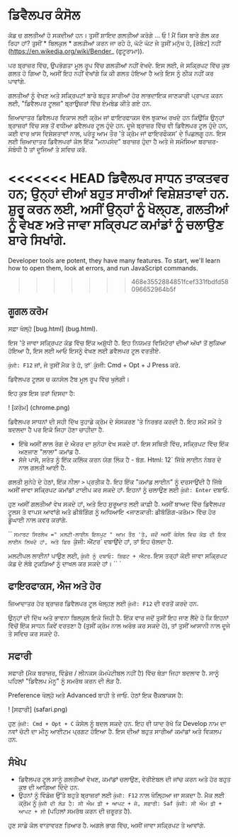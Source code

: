# ਡਿਵੈਲਪਰ ਕੰਸੋਲ

ਕੋਡ ਚ ਗਲਤੀਆਂ ਹੋ ਸਕਦੀਆਂ ਹਨ। ਤੁਸੀਂ ਸ਼ਾਇਦ ਗਲਤੀਆਂ ਕਰੋਗੇ ... ਓ ! ਮੈਂ ਕਿਸ ਬਾਰੇ ਗੱਲ ਕਰ ਰਿਹਾ ਹਾਂ? ਤੁਸੀਂ * ਬਿਲਕੁਲ * ਗਲਤੀਆਂ ਕਰਨ ਜਾ ਰਹੇ ਹੋ, ਘੱਟੋ ਘੱਟ ਜੇ ਤੁਸੀਂ ਮਨੁੱਖ ਹੋ, [ਰੋਬੋਟ] ਨਹੀਂ (https://en.wikedia.org/wiki/Bender_ (ਫੁਟੂਰਾਮਾ)).

ਪਰ ਬ੍ਰਾਜ਼ਰ ਵਿੱਚ, ਉਪਭੋਗਤਾ ਮੂਲ ਰੂਪ ਵਿੱਚ ਗਲਤੀਆਂ ਨਹੀਂ ਵੇਖਦੇ. ਇਸ ਲਈ, ਜੇ ਸਕ੍ਰਿਪਟ ਵਿੱਚ ਕੁਝ ਗਲਤ ਹੋ ਗਿਆ ਹੈ, ਅਸੀਂ ਇਹ ਨਹੀਂ ਵੇਖਾਂਗੇ ਕਿ ਕੀ ਗਲਤ ਹੋਇਆ ਹੈ ਅਤੇ ਇਸ ਨੂੰ ਠੀਕ ਨਹੀਂ ਕਰ ਪਾਵਾਂਗੇ.

ਗਲਤੀਆਂ ਨੂੰ ਵੇਖਣ ਅਤੇ ਸਕ੍ਰਿਪਟਾਂ ਬਾਰੇ ਬਹੁਤ ਸਾਰੀਆਂ ਹੋਰ ਲਾਭਦਾਇਕ ਜਾਣਕਾਰੀ ਪ੍ਰਾਪਤ ਕਰਨ ਲਈ, "ਡਿਵੈਲਪਰ ਟੂਲਜ਼" ਬ੍ਰਾਉਜ਼ਰਾਂ ਵਿੱਚ ਏਮਬੇਡ ਕੀਤੇ ਗਏ ਹਨ.

ਜ਼ਿਆਦਾਤਰ ਡਿਵੈਲਪਰ ਵਿਕਾਸ ਲਈ ਕ੍ਰੋਮ ਜਾਂ ਫਾਇਰਫਾਕਸ ਵੱਲ ਝੁਕਾਅ ਰਖਦੇ ਹਨ ਕਿਉਂਕਿ ਉਨ੍ਹਾਂ ਬ੍ਰਾਜ਼ਰਾਂ ਵਿੱਚ ਸਭ ਤੋਂ ਵਧੀਆ ਡਵੈਲਪਰ ਟੂਲ ਹੁੰਦੇ ਹਨ. ਦੂਜੇ ਬ੍ਰਾਜ਼ਰ ਵਿੱਚ ਵੀ ਡਿਵੈਲਪਰ ਟੂਲ ਹੁੰਦੇ ਹਨ, ਕਈ ਵਾਰ ਖ਼ਾਸ ਵਿਸ਼ੇਸ਼ਤਾਵਾਂ ਨਾਲ, ਪਰੰਤੂ ਆਮ ਤੌਰ 'ਤੇ ਕ੍ਰੋਮ ਜਾਂ ਫਾਇਰਫੌਕਸ' ਦੇ ਪਿਛਲਗੂ ਹਨ. ਇਸ ਲਈ ਜ਼ਿਆਦਾਤਰ ਡਿਵੈਲਪਰਾਂ ਕੋਲ ਇੱਕ "ਮਨਪਸੰਦ" ਬਰਾਜ਼ਰ ਹੁੰਦਾ ਹੈ ਅਤੇ ਜੇ ਸਮੱਸਿਆ ਬਰਾਜ਼ਰ-ਸੰਬੰਧੀ ਹੈ ਤਾਂ ਦੂਜਿਆਂ ਤੇ ਸਵਿਚ ਕਰੋ.

<<<<<<< HEAD
ਡਿਵੈਲਪਰ ਸਾਧਨ ਤਾਕਤਵਰ ਹਨ; ਉਨ੍ਹਾਂ ਦੀਆਂ ਬਹੁਤ ਸਾਰੀਆਂ ਵਿਸ਼ੇਸ਼ਤਾਵਾਂ ਹਨ. ਸ਼ੁਰੂ ਕਰਨ ਲਈ, ਅਸੀਂ ਉਨ੍ਹਾਂ ਨੂੰ ਖੋਲ੍ਹਣ, ਗਲਤੀਆਂ ਨੂੰ ਵੇਖਣ ਅਤੇ ਜਾਵਾ ਸਕ੍ਰਿਪਟ ਕਮਾਂਡਾਂ ਨੂੰ ਚਲਾਉਣ ਬਾਰੇ ਸਿਖਾਂਗੇ.
=======
Developer tools are potent, they have many features. To start, we'll learn how to open them, look at errors, and run JavaScript commands.
>>>>>>> 468e3552884851fcef331fbdfd58096652964b5f

## ਗੂਗਲ ਕਰੋਮ

ਸਫ਼ਾ ਖੋਲ੍ਹੋ [bug.html] (bug.html).

ਇਸ 'ਤੇ ਜਾਵਾ ਸਕ੍ਰਿਪਟ ਕੋਡ ਵਿੱਚ ਇੱਕ ਅਸ਼ੁੱਧੀ ਹੈ. ਇਹ ਨਿਯਮਤ ਵਿਸਿਟੇਰਾਂ ਦੀਆਂ ਅੱਖਾਂ ਤੋਂ ਲੁਕਿਆ ਹੋਇਆ ਹੈ, ਇਸ ਲਈ ਆਓ ਇਸਨੂੰ ਵੇਖਣ ਲਈ ਡਵੈਲਪਰ ਟੂਲ ਵਰਤੀਏ.

`ਕੁੰਜੀ: F12` ਜਾਂ, ਜੇ ਤੁਸੀਂ ਮੈਕ ਤੇ ਹੋ, ਤਾਂ` ਕੁੰਜੀ: Cmd + Opt + J Press ਕਰੋ.

ਡਿਵੈਲਪਰ ਟੂਲਸ ਚ ਕਨਸੋਲ ਟੈਬ ਮੂਲ ਰੂਪ ਵਿੱਚ ਖੁਲੇਗੀ।

ਇਹ ਕੁਝ ਇਸ ਤਰਾਂ ਦਿਸਦਾ ਹੈ:

! [ਕਰੋਮ] (chrome.png)

ਡਿਵੈਲਪਰ ਸਾਧਨਾਂ ਦੀ ਸਹੀ ਦਿੱਖ ਤੁਹਾਡੇ ਕ੍ਰੋਮ ਦੇ ਸੰਸਕਰਣ 'ਤੇ ਨਿਰਭਰ ਕਰਦੀ ਹੈ. ਇਹ ਸਮੇਂ ਸਮੇਂ ਤੇ ਬਦਲਦਾ ਹੈ ਪਰ ਇਕੋ ਜਿਹਾ ਹੋਣਾ ਚਾਹੀਦਾ ਹੈ.

- ਇੱਥੇ ਅਸੀਂ ਲਾਲ ਰੰਗ ਦੇ ਐਰਰ ਦਾ ਸੁਨੇਹਾ ਵੇਖ ਸਕਦੇ ਹਾਂ. ਇਸ ਸਥਿਤੀ ਵਿੱਚ, ਸਕ੍ਰਿਪਟ ਵਿੱਚ ਇੱਕ ਅਣਜਾਣ "ਲਾਲਾ" ਕਮਾਂਡ ਹੈ.
- ਸੱਜੇ ਪਾਸੇ, ਸਰੋਤ ਨੂੰ ਇੱਕ ਕਲਿੱਕ ਕਰਨ ਯੋਗ ਲਿੰਕ ਹੈ - ਬੱਗ. Html: 12` ਜਿੱਥੇ ਲਾਈਨ ਨੰਬਰ ਦੇ ਨਾਲ ਗਲਤੀ ਆਈ ਹੈ.

ਗਲਤੀ ਸੁਨੇਹੇ ਦੇ ਹੇਠਾਂ, ਇੱਕ ਨੀਲਾ `>` ਪ੍ਰਤੀਕ ਹੈ. ਇਹ ਇੱਕ "ਕਮਾਂਡ ਲਾਈਨ" ਨੂੰ ਦਰਸਾਉਂਦੀ ਹੈ ਜਿੱਥੇ ਅਸੀਂ ਜਾਵਾ ਸਕ੍ਰਿਪਟ ਕਮਾਂਡਾਂ ਟਾਈਪ ਕਰ ਸਕਦੇ ਹਾਂ. ਇਹਨਾਂ ਨੂੰ ਚਲਾਉਣ ਲਈ `ਕੁੰਜੀ: Enter` ਦਬਾਓ.

ਹੁਣ ਅਸੀਂ ਗਲਤੀਆਂ ਵੇਖ ਸਕਦੇ ਹਾਂ, ਅਤੇ ਇਹ ਸ਼ੁਰੂਆਤ ਲਈ ਕਾਫ਼ੀ ਹੈ. ਅਸੀਂ ਬਾਅਦ ਵਿੱਚ ਡਿਵੈਲਪਰ ਟੂਲਸ ਤੇ ਵਾਪਸ ਆਵਾਂਗੇ ਅਤੇ ਡੀਬੱਗਿੰਗ ਨੂੰ ਅਧਿਆਇ <ਜਾਣਕਾਰੀ: ਡੀਬੱਗਿੰਗ-ਕਰੋਮ> ਵਿੱਚ ਹੋਰ ਡੂੰਘਾਈ ਨਾਲ ਕਵਰ ਕਰਾਂਗੇ.

`` `ਸਮਾਰਟ ਸਿਰਲੇਖ =" ਮਲਟੀ-ਲਾਈਨ ਇਨਪੁਟ "
ਆਮ ਤੌਰ 'ਤੇ, ਜਦੋਂ ਅਸੀਂ ਕੰਸੋਲ ਵਿਚ ਕੋਡ ਦੀ ਇਕ ਲਾਈਨ ਲਿਖਦੇ ਹਾਂ, ਅਤੇ ਫਿਰ `ਕੁੰਜੀ: ਐਂਟਰ` ਦਬਾਉਂਦੇ ਹਾਂ, ਤਾਂ ਇਹ ਚੱਲਦਾ ਹੈ.

ਮਲਟੀਪਲ ਲਾਈਨਾਂ ਪਾਉਣ ਲਈ, `ਕੁੰਜੀ ਨੂੰ ਦਬਾਓ: ਸ਼ਿਫਟ + ਐਂਟਰ`. ਇਸ ਤਰ੍ਹਾਂ ਕੋਈ ਜਾਵਾ ਸਕ੍ਰਿਪਟ ਕੋਡ ਦੇ ਲੰਬੇ ਟੁਕੜਿਆਂ ਨੂੰ ਦਾਖਲ ਕਰ ਸਕਦੇ ਹਾਂ।
`` `

## ਫਾਇਰਫਾਕਸ, ਐਜ ਅਤੇ ਹੋਰ

ਜ਼ਿਆਦਾਤਰ ਹੋਰ ਬ੍ਰਾਜ਼ਰ ਡਿਵੈਲਪਰ ਟੂਲ ਖੋਲ੍ਹਣ ਲਈ `ਕੁੰਜੀ: F12` ਦੀ ਵਰਤੋਂ ਕਰਦੇ ਹਨ.

ਉਨ੍ਹਾਂ ਦੀ ਦਿੱਖ ਅਤੇ ਭਾਵਨਾ ਬਿਲਕੁਲ ਇਕੋ ਜਿਹੀ ਹੈ. ਇੱਕ ਵਾਰ ਜਦੋਂ ਤੁਸੀਂ ਇਹ ਜਾਣ ਲੈਂਦੇ ਹੋ ਕਿ ਇਹਨਾਂ ਵਿੱਚੋਂ ਇੱਕ ਸਾਧਨ ਕਿਵੇਂ ਵਰਤਣਾ ਹੈ (ਤੁਸੀਂ ਕ੍ਰੋਮ ਨਾਲ ਅਰੰਭ ਕਰ ਸਕਦੇ ਹੋ), ਤਾਂ ਤੁਸੀਂ ਆਸਾਨੀ ਨਾਲ ਦੂਜੇ ਤੇ ਸਵਿਚ ਕਰ ਸਕਦੇ ਹੋ.

## ਸਫਾਰੀ

ਸਫਾਰੀ (ਮੈਕ ਬਰਾਜ਼ਰ, ਵਿੰਡੋਜ਼ / ਲੀਨਕਸ ਕੋਮਪੇਟੀਬਲ ਨਹੀਂ ਹੈ) ਵਿੱਚ ਥੋੜਾ ਜਿਹਾ ਬਦਲਾਵ ਹੈ. ਸਾਨੂੰ ਪਹਿਲਾਂ "ਡਿਵੈਲਪ ਮੇਨੂ" ਨੂੰ ਸਮਰੱਥ ਕਰਨ ਦੀ ਲੋੜ ਹੈ.

Preference ਖੋਲ੍ਹੋ ਅਤੇ Advanced ਬਾਹੀ ਤੇ ਜਾਓ. ਹੇਠਾਂ ਇਕ ਚੈੱਕਬਾਕਸ ਹੈ:

! [ਸਫਾਰੀ] (safari.png)

ਹੁਣ `ਕੁੰਜੀ: Cmd + Opt + C` ਕੰਸੋਲ ਨੂੰ ਬਦਲ ਸਕਦੇ ਹਨ. ਇਹ ਵੀ ਯਾਦ ਰੱਖੋ ਕਿ Develop ਨਾਮ ਦਾ ਨਵਾਂ ਚੋਟੀ ਦਾ ਮੀਨੂ ਆਈਟਮ ਪ੍ਰਗਟ ਹੋਇਆ ਹੈ. ਇਸ ਦੀਆਂ ਬਹੁਤ ਸਾਰੀਆਂ ਕਮਾਂਡਾਂ ਅਤੇ ਵਿਕਲਪ ਹਨ.

## ਸੰਖੇਪ

- ਡਿਵੈਲਪਰ ਟੂਲ ਸਾਨੂੰ ਗਲਤੀਆਂ ਵੇਖਣ, ਕਮਾਂਡਾਂ ਚਲਾਉਣ, ਵੇਰੀਏਬਲ ਦੀ ਜਾਂਚ ਕਰਨ ਅਤੇ ਹੋਰ ਬਹੁਤ ਕੁਝ ਦੀ ਆਗਿਆ ਦਿੰਦੇ ਹਨ.
- ਉਹਨਾਂ ਨੂੰ ਵਿੰਡੋਜ਼ ਉੱਤੇ ਬਹੁਤੇ ਬ੍ਰਾਜ਼ਰਾਂ ਲਈ `ਕੁੰਜੀ: F12` ਨਾਲ ਖੋਲ੍ਹਿਆ ਜਾ ਸਕਦਾ ਹੈ. ਮੈਕ ਲਈ ਕ੍ਰੋਮ ਨੂੰ `ਕੁੰਜੀ ਦੀ ਲੋੜ ਹੈ: ਸੀ ਐਮ ਡੀ + ਆਪਟ + ਜੇ, ਸਫਾਰੀ: Saf ਕੁੰਜੀ: ਸੀ ਐਮ ਡੀ + ਆਪਟ + ਸੀ` (ਪਹਿਲਾਂ ਸਮਰੱਥ ਕਰਨ ਦੀ ਜ਼ਰੂਰਤ ਹੈ).

ਹੁਣ ਸਾਡੇ ਕੋਲ ਵਾਤਾਵਰਣ ਤਿਆਰ ਹੈ. ਅਗਲੇ ਭਾਗ ਵਿੱਚ, ਅਸੀਂ ਜਾਵਾ ਸਕ੍ਰਿਪਟ ਤੇ ਆਵਾਂਗੇ.